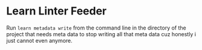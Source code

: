 # Learn Linter Feeder

Run `learn metadata write` from the command line in the directory of the project that needs meta data to stop writing all that meta data cuz honestly i just cannot even anymore. 